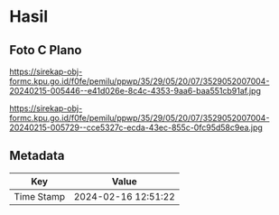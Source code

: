 # Hasil

## Foto C Plano

https://sirekap-obj-formc.kpu.go.id/f0fe/pemilu/ppwp/35/29/05/20/07/3529052007004-20240215-005446--e41d026e-8c4c-4353-9aa6-baa551cb91af.jpg

https://sirekap-obj-formc.kpu.go.id/f0fe/pemilu/ppwp/35/29/05/20/07/3529052007004-20240215-005729--cce5327c-ecda-43ec-855c-0fc95d58c9ea.jpg


## Metadata

| Key        | Value               |
| ---------- | ------------------- |
| Time Stamp | 2024-02-16 12:51:22 |



